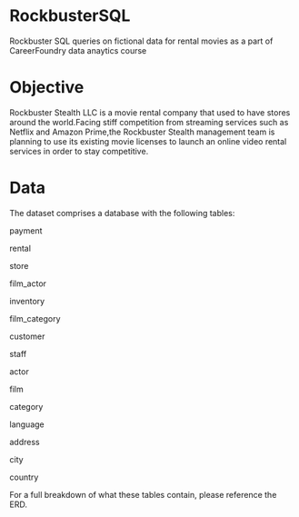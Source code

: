 # RockbusterSQL

Rockbuster SQL queries on fictional data for rental movies as a part of CareerFoundry data anaytics course

 # Objective

Rockbuster Stealth LLC is a movie rental company that used to have stores around the world.Facing stiff competition from streaming services such as Netflix and Amazon Prime,the Rockbuster Stealth management team is planning to use its existing movie licenses to launch an online video rental services in order to stay competitive.

# Data

The dataset comprises a database with the following tables:

payment

rental

store

film_actor

inventory

film_category

customer

staff

actor

film

category

language

address

city

country

For a full breakdown of what these tables contain, please reference the ERD.

